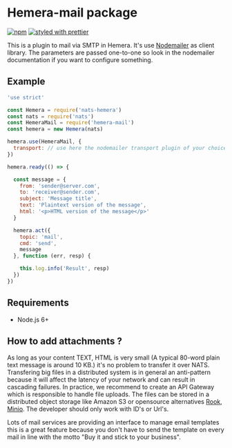 # Hemera-mail package

[![npm](https://img.shields.io/npm/v/hemera-mail.svg?maxAge=3600)](https://www.npmjs.com/package/hemera-mail)
[![styled with prettier](https://img.shields.io/badge/styled_with-prettier-ff69b4.svg)](#badge)

This is a plugin to mail via SMTP in Hemera. It's use [Nodemailer](https://nodemailer.com) as client library. The parameters are passed one-to-one so look in the nodemailer documentation if you want to
configure something.

## Example

```js
'use strict'

const Hemera = require('nats-hemera')
const nats = require('nats')
const HemeraMail = require('hemera-mail')
const hemera = new Hemera(nats)

hemera.use(HemeraMail, {
  transport: // use here the nodemailer transport plugin of your choice, default is jsonTransport
})

hemera.ready(() => {

  const message = {
    from: 'sender@server.com',
    to: 'receiver@sender.com',
    subject: 'Message title',
    text: 'Plaintext version of the message',
    html: '<p>HTML version of the message</p>'
  }

  hemera.act({
    topic: 'mail',
    cmd: 'send',
    message
  }, function (err, resp) {

    this.log.info('Result', resp)
  })
})
```

## Requirements

* Node.js 6+

## How to add attachments ?

As long as your content TEXT, HTML is very small (A typical 80-word plain text message is around 10 KB.) it's no problem to transfer it over NATS. Transfering big files in a distributed system is in general an anti-pattern because it will affect the latency of your network and can result in cascading failures. In practice, we recommend to create an API Gateway which is responsible to handle file uploads. The files can be stored in a distributed object storage like Amazon S3 or opensource alternatives [Rook](https://rook.io/), [Minio](https://docs.minio.io/). The developer should only work with ID's or Url's.

Lots of mail services are providing an interface to manage email templates this is a great feature because you don't have to send the template on every mail in line with the motto "Buy it and stick to your business".
